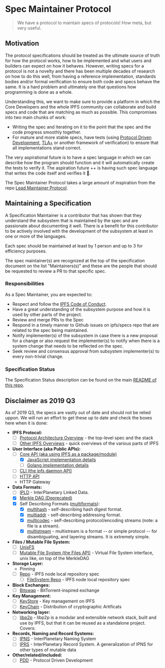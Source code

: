 # Spec Maintainer Protocol

> We have a protocol to maintain specs of protocols! How meta, but very useful.

## Motivation

The protocol specifications should be treated as the ultimate source of truth for how the protocol works, how to be implemented and what users and builders can expect on how it behaves. However, writing specs for a protocol is not a novelty and there has been multiple decades of research on how to do this well, from having a reference implementation, standards bodies and/or formal verification to ensure both code and specs behave the same. It is a hard problem and ultimately one that questions how programming is done as a whole.

Understanding this, we want to make sure to provide a platform in which the Core Developers and the whole IPFS community can collaborate and build specs and code that are matching as much as possible. This compromises into two main chunks of work:

- Writing the spec and iterating on it to the point that the spec and the code progress smoothly together.
- For mature and more stable specs, have tests (using [Protocol Driven Development](https://github.com/ipfs/pdd), [TLA+](https://lamport.azurewebsites.net/tla/tla.html) or another framework of verification) to ensure that all implementations stand correct.

The very aspirational future is to have a spec language in which we can describe how the program should function and it will automatically create the tests to verify it. The aspiration future ++ is having such spec language that writes the code itself and verifies it 🚀.

The Spec Maintainer Protocol takes a large amount of inspiration from the repo [Lead Maintainer Protocol](https://github.com/ipfs/team-mgmt/blob/master/LEAD_MAINTAINER_PROTOCOL.md).

## Maintaining a Specification

A Specification Maintainer is a contributor that has shown that they understand the subsystem that is maintained by the spec and are passionate about documenting it well. There is a benefit for this contributor to be actively involved with the development of the subsystem at least in one or more of the languages.

Each spec should be maintained at least by 1 person and up to 3 for efficiency purposes.

The spec maintainer(s) are recognized at the top of the specification document on the list "Maintainers(s)" and these are the people that should be requested to review a PR to that specific spec.

### Responsibilities

As a Spec Maintainer, you are expected to:

- Respect and follow the [IPFS Code of Conduct](https://github.com/ipfs/community/blob/master/code-of-conduct.md).
- Have a great understanding of the subsystem  purpose and how it is used by other parts of the project.
- Review and merge PRs to the Spec
- Respond in a timely manner to Github issues on ipfs/specs repo that are related to the spec being maintained.
- Notify implementer(s) of the subsystem in case there is a new proposal for a change or also request the implementer(s) to notify when there is a system change that needs to be reflected on the spec.
- Seek review and consensus approval from subsystem implementer(s) to every non-trivial change.

### Specification Status

The Specification Status description can be found on the main [README of this repo](https://github.com/ipfs/specs#badges-and-spec-lifecycle).

## Disclaimer as 2019 Q3

As of 2019 Q3, the specs are vastly out of date and should not be relied uppon. We will run an effort to get these up to date and check the boxes here when it is done:

- **IPFS Protocol:**
  - [ ] [Protocol Architecture Overview](./ARCHITECTURE.md) - the top-level spec and the stack
  - [ ] [Other IPFS Overviews](/overviews) - quick overviews of the various parts of IPFS
- **User Interface (aka Public APIs):**
  - [ ] [Core API (aka using IPFS as a package/module)](./API_CORE.md)
    - [x] [JavaScript implementation details](https://github.com/ipfs/interface-js-ipfs-core)
    - [ ] [Golang implementation details](https://github.com/ipfs/interface-go-ipfs-core)
  - [ ] [CLI (the ipfs daemon API)](./API_CLI.md)
  - [ ] [HTTP API](./API_HTTP.md)
  - HTTP Gateway
- **Data Formats:**
  - [ ] [IPLD](https://github.com/ipld/spec) - InterPlanetary Linked Data.
  - [x] [Merkle DAG (Deprecated)](./MERKLE_DAG.md)
  - [x] Self Describing Formats ([multiformats](http://github.com/multiformats/multiformats)):
    - [x] [multihash](https://github.com/multiformats/multihash) - self-describing hash digest format.
    - [x] [multiaddr](https://github.com/multiformats/multiaddr) - self-describing addressing format.
    - [x] [multicodec](https://github.com/multiformats/multicodec) - self-describing protocol/encoding streams (note: a file is a stream).
    - [x] [multistream](https://github.com/multiformats/multistream) - multistream is a format -- or simple protocol -- for disambiguating, and layering streams. It is extremely simple.
- **Files / Mutable File System:**
  - [ ] [UnixFS](./UNIXFS.md)
  - [ ] [Mutable File System (the Files API)](./MUTABLE_FILE_SYSTEM.md) - Virtual File System interface, unix like, on top of the MerkleDAG
- **Storage Layer:**
  - Pinning
  - [ ] [Repo](./REPO.md) - IPFS node local repository spec
    - [ ] [FileSystem Repo](./REPO_FS.md) - IPFS node local repository spec
- **Block Exchanges:**
  - [ ] [Bitswap](./BITSWAP.md) - BitTorrent-inspired exchange
- **Key Management:**
  - [ ] [KeyStore](./KEYSTORE.md) - Key management on IPFS
  - [ ] [KeyChain](./KEYCHAIN.md) - Distribution of cryptographic Artificats
- **Networking layer:**
  - [ ] [libp2p](https://github.com/libp2p/specs) - libp2p is a modular and extensible network stack, built and use by IPFS, but that it can be reused as a standalone project. Covers:
- **Records, Naming and Record Systems:**
  - [ ] [IPNS](./IPNS.md) - InterPlanetary Naming System
  - [ ] [IPRS](https://github.com/libp2p/specs/blob/master/IPRS.md) - InterPlanetary Record System. A generalization of IPNS for other types of mutable data
- **Other/related/included:**
  - [ ] [PDD](https://github.com/ipfs/pdd) - Protocol Driven Development
